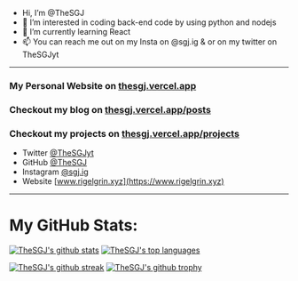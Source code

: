 - Hi, I’m @TheSGJ
- 👀 I’m interested in coding back-end code by using python and nodejs
- 🌱 I’m currently learning React
- 📫 You can reach me out on my Insta on @sgj.ig & or on my twitter on TheSGJyt
---

### My Personal Website on [thesgj.vercel.app](https://thesgj.vercel.app/)
### Checkout my blog on [thesgj.vercel.app/posts](https://thesgj.vercel.app/posts)
### Checkout my projects on [thesgj.vercel.app/projects](https://thesgj.vercel.app/projects)
- Twitter [@TheSGJyt](https://twitter.com/thesgjyt)
- GitHub [@TheSGJ](https://github.com/thesgj)
- Instagram [@sgj.ig](https://instagram.com/sgj.ig)
- Website [www.rigelgrin.xyz](https://www.rigelgrin.xyz)

---
# My GitHub Stats:

[![TheSGJ's github stats](https://github-readme-stats.vercel.app/api?username=TheSGJ&theme=blue-green)](https://github.com/thesgj)
[![TheSGJ's top languages](https://github-readme-stats.vercel.app/api/top-langs/?username=TheSGJ&theme=blue-green)](https://github.com/thesgj)

[![TheSGJ's github streak](https://github-readme-streak-stats.herokuapp.com/?user=TheSGJ&theme=blue-green)](https://github.com/thesgj)
[![TheSGJ's github trophy](https://github-profile-trophy.vercel.app/?username=TheSGJ&row=1)](https://github.com/thesgj)
